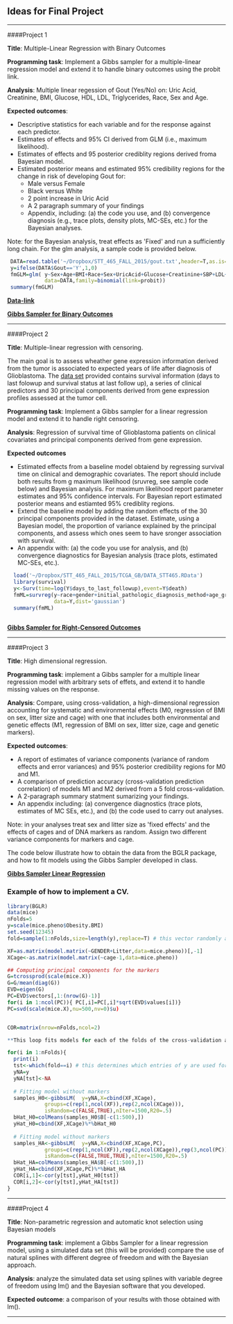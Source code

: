 ## Ideas for Final Project
-----------------------------------------------------------------------------------------------------	
####Project 1	

   **Title**: Multiple-Linear Regression with Binary Outcomes

   **Programming task**: Implement a Gibbs sampler for a multiple-linear regression model and extend it to handle binary outcomes using the probit link.

   **Analysis**:  Multiple linear regession of Gout (Yes/No) on: Uric Acid, Creatinine, BMI, Glucose, HDL, LDL, 
                Triglycerides, Race, Sex and Age. 
    
   **Expected outcomes**: 
   
- Descriptive statistics for each variable and for the response against each predictor.
- Estimates of effects and 95% CI derived from GLM (i.e., maximum likelihood).
- Estimates of effects and 95 posterior crediblity regions derived froma Bayesian model.
- Estimated posterior means and estimated 95% credibility regions for the change in risk of developing Gout for:
	- Male versus Female
	- Black versus White
	- 2 point increase in Uric Acid
	- A  2 paragraph summary of your findings
	- Appendix, including: (a) the code you use, and (b) convergence diagnosis (e.g., trace plots, density plots, MC-SEs, etc.) for the Bayesian analyses.
        
Note: for the Bayesian analysis, treat effects as 'Fixed' and run a sufficiently long chain. For the glm analysis, a sample code is provided below. 
   
  
```R
 DATA=read.table('~/Dropbox/STT_465_FALL_2015/gout.txt',header=T,as.is=T)
 y=ifelse(DATA$Gout=='Y',1,0)
 fmGLM=glm( y~Sex+Age+BMI+Race+Sex+UricAcid+Glucose+Creatinine+SBP+LDL+HDL+SBP+Triglycerides,
            data=DATA,family=binomial(link=probit))
 summary(fmGLM)
```
              
   **[Data-link](https://www.dropbox.com/s/ho3p0uwohjnoln3/gout.txt?dl=0)**
   
   **[Gibbs Sampler for Binary Outcomes](https://github.com/gdlc/STT465/blob/master/gibbsLM_Binary.md)**


-----------------------------------------------------------------------------------------------------	

####Project 2	

**Title**: Multiple-linear regression with censoring.

The main goal is to assess wheather gene expression information derived from the tumor is associated to expected years of life after diagnosis of Glioblastoma. The [data set](https://www.dropbox.com/s/1rw7s4z1ta3kehy/DATA_STT465.RData?dl=0) provided contains survival information (days to last folowup and survival status at last follow up), a series of clinical predictors and 30 principal components derived from gene expression profiles assessed at the tumor cell.

**Programming task**: Implement a Gibbs sampler for a linear regression model and extend it to handle right censoring.

**Analysis**: Regression of survival time of Glioblastoma patients on clinical covariates and principal components derived from gene expression.

**Expected outcomes**

- Estimated effects from a baseline model obtaiend by regressing survival time on clinical and demographic covariates. The report should include both results from g maximum likelihood (sruvreg, see sample code below) and Bayesian analysis. For maximum likelihood report parameter estimates and 95% confidence intervals. For Bayesian report estimated posterior means and estiamted 95% crediblity regions.
- Extend the baseline model by adding the random effects of the 30 principal components provided in the dataset. Estimate, using a  Bayesian model, the proportion of variance explained by the principal components, and assess which ones seem to have sronger association with survival.
- An appendix with: (a) the code you use for analysis, and (b) convergence diagnostics for Bayesian analysis (trace plots, estimated MC-SEs, etc.).

```R
  load('~/Dropbox/STT_465_FALL_2015/TCGA_GB/DATA_STT465.RData')
  library(survival)
  y<-Surv(time=log(Y$days_to_last_followup),event=Y$death)
  fmML=survreg(y~race+gender+initial_pathologic_diagnosis_method+age_group10,
               data=Y,dist='gaussian')
  summary(fmML)
  
```

**[Gibbs Sampler for Right-Censored Outcomes](https://github.com/gdlc/STT465/blob/master/gibbsLM_Censored.md)**

-----------------------------------------------------------------------------------------------------	

####Project 3	
									

**Title**: High dimensional regression.

**Programming task**: implement a Gibbs sampler for a multiple linear regression model with arbitrary sets of effets, and extend it to handle missing values on the response.

**Analysis**:  Compare, using cross-validation, a high-dimensional regression accounting for systematic and environmental effects (M0, regression of BMI on sex, litter size and cage) with one that includes both environmental and genetic effects (M1, regression of BMI on sex, litter size, cage and genetic markers).

**Expected outcomes**: 

- A report of estimates of variance components (variance of random effects and error variances) and 95% posterior credibility regions for M0 and M1.
- A comparison of prediction accuracy (cross-validation prediction correlation) of models M1 and M2 derived from a 5 fold cross-validation.
- A 2-paragraph summary statment sumarizing your findings.
- An appendix including: (a) convergence diagnostics (trace plots, estimates of MC SEs, etc.), and (b) the code used to carry out analyses.

Note: in your analyses treat sex and litter size as 'fixed effects' and the effects of cages and of DNA markers as random. Assign two different variance components for markers and cage.

The code below illustrate how to obtain the data from the BGLR package, and how to fit models using the Gibbs Sampler developed in class.

**[Gibbs Sampler Linear Regression](https://github.com/gdlc/STT465/blob/master/gibbsSamplerLM.md)**

### Example of how to implement a CV.


```R
library(BGLR)
data(mice)
nFolds=5
y=scale(mice.pheno$Obesity.BMI)
set.seed(12345)
fold=sample(1:nFolds,size=length(y),replace=T) # this vector randomly assigns each mice to a fold

XF=as.matrix(model.matrix(~GENDER+Litter,data=mice.pheno))[,-1]
XCage<-as.matrix(model.matrix(~cage-1,data=mice.pheno))

## Computing principal components for the markers
G=tcrossprod(scale(mice.X))
G=G/mean(diag(G))
EVD=eigen(G)
PC=EVD$vectors[,1:(nrow(G)-1)]
for(i in 1:ncol(PC)){ PC[,i]=PC[,i]*sqrt(EVD$values[i])}
PC=svd(scale(mice.X),nu=500,nv=0)$u)


COR=matrix(nrow=nFolds,ncol=2)

**This loop fits models for each of the folds of the cross-validation and evaluates prediction accuracy (correlation).**

for(i in 1:nFolds){
  print(i)
  tst<-which(fold==i) # this determines which entries of y are used for testing in the ith fold.
  yNA=y
  yNA[tst]<-NA
  
  # Fitting model without markers
  samples_H0<-gibbsLM(	y=yNA,X=cbind(XF,XCage),
  			groups=c(rep(1,ncol(XF)),rep(2,ncol(XCage))),
  			isRandom=c(FALSE,TRUE),nIter=1500,R20=.5)
  bHat_H0=colMeans(samples_H0$B[-c(1:500),])
  yHat_H0=cbind(XF,XCage)%*%bHat_H0
  
  # Fitting model without markers
  samples_HA<-gibbsLM(	y=yNA,X=cbind(XF,XCage,PC),
  			groups=c(rep(1,ncol(XF)),rep(2,ncol(XCage)),rep(3,ncol(PC))),
  			isRandom=c(FALSE,TRUE,TRUE),nIter=1500,R20=.5)
  bHat_HA=colMeans(samples_HA$B[-c(1:500),])
  yHat_HA=cbind(XF,XCage,PC)%*%bHat_HA
  COR[i,1]<-cor(y[tst],yHat_H0[tst])
  COR[i,2]<-cor(y[tst],yHat_HA[tst])
}

```

-----------------------------------------------------------------------------------------------------	
####Project 4	

**Title**: Non-parametric regression and automatic knot selection using Bayesian models

**Programming task**: implement a Gibbs Sampler for a linear regression model, using a simulated data set (this will be provided) compare the use of natural splines with different degree of freedom and with the Bayesian approach.

**Analysis**:   analyze the simulated data set using splines with variable degree of freedom using lm() and the Bayesian software that you developed. 

**Expected outcome**: a comparison of your results  with those obtained with lm().


-----------------------------------------------------------------------------------------------------	

